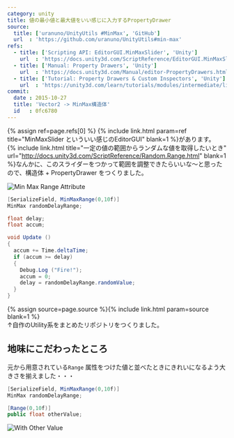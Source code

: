 ```yaml
---
category: unity
title: 値の最小値と最大値をいい感じに入力するPropertyDrawer
source:
  title: ['uranuno/UnityUtils #MinMax', 'GitHub']
  url  : 'https://github.com/uranuno/UnityUtils#min-max'
refs:
  - title: ['Scripting API: EditorGUI.MinMaxSlider', 'Unity']
    url  : 'https://docs.unity3d.com/ScriptReference/EditorGUI.MinMaxSlider.html'
  - title: ['Manual: Property Drawers', 'Unity']
    url  : 'https://docs.unity3d.com/Manual/editor-PropertyDrawers.html'
  - title: ['Tutorial: Property Drawers & Custom Inspectors', 'Unity']
    url  : 'https://unity3d.com/learn/tutorials/modules/intermediate/live-training-archive/property-drawers-custom-inspectors'
commit:
  date : 2015-10-27
  title: 'Vector2 -> MinMax構造体'
  id   : 0fc6780
---
```


{% assign ref=page.refs[0] %}
{% include link.html param=ref title="MinMaxSlider といういい感じのEditorGUI" blank=1 %}があります。  
{% include link.html title="一定の値の範囲からランダムな値を取得したいとき" url="http://docs.unity3d.com/ScriptReference/Random.Range.html" blank=1 %}なんかに、このスライダーをつかって範囲を調整できたらいいな〜と思ったので、構造体 + PropertyDrawer をつくりました。  

![Min Max Range Attribute](https://uranuno.github.io/UnityUtils/minmaxrange.gif "がんばってつくったGIF")

```csharp
[SerializeField, MinMaxRange(0,10f)]
MinMax randomDelayRange;

float delay;
float accum;

void Update ()
{
  accum += Time.deltaTime;
  if (accum >= delay)
  {
    Debug.Log ("Fire!");
    accum = 0;
    delay = randomDelayRange.randomValue;
  }
}
```

{% assign source=page.source %}{% include link.html param=source blank=1 %}  
↑自作のUtility系をまとめたリポジトリをつくりました。

<!-- more -->

地味にこだわったところ
--------------------
元から用意されている`Range` 属性をつけた値と並べたときにきれいになるよう大きさを揃えました・・・

```csharp
[SerializeField, MinMaxRange(0,10f)]
MinMax randomDelayRange;

[Range(0,10f)]
public float otherValue;
```

![With Other Value](https://uranuno.github.io/UnityUtils/minmaxrange-othervalue.png "並べてもきれい")
